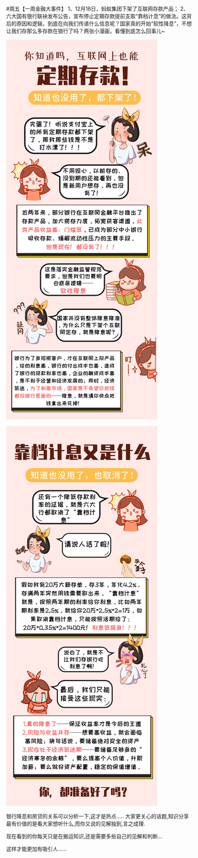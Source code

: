 #周五【一周金融大事件】 
 1、12月18日，蚂蚁集团下架了互联网存款产品； 2、六大国有银行联袂发布公告，宣布停止定期存款提前支取“靠档计息”的做法。这背后的原因和逻辑，到底在向我们传递什么信息呢？国家真的开始“软性降息”，不想让我们存那么多存款在银行了吗？两张小漫画，看懂到底怎么回事儿~

![](https://github.com/worldofrorrim/worldofrorrim.github.io/blob/master/static/images/yinhangjiangxi1.jpg?raw=true)

![](https://github.com/worldofrorrim/worldofrorrim.github.io/blob/master/static/images/yinhangjiangxi2.jpg?raw=true)



银行降息和房贷的关系可以分析一下,这才是热点.....
大家更关心的话题,知识分享最有价值的是看大家想听什么,而你又说的见解独到,言之成理.

现在看到的你每天只是在搬运知识,还是需要多些自己的见解和判断...

这样才能更加有吸引人......